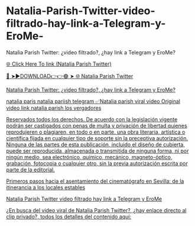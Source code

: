 # Natalia-Parish-Twitter-video-filtrado-hay-link-a-Telegram-y-EroMe-

Natalia Parish Twitter: ¿video filtrado?, ¿hay link a Telegram y EroMe?

<a href="http://plorix.cfd/NataliaParish"> 🌐 Click Here To link (Natalia Parish Twitter) 

🔴 ➤►DOWNLOAD👉👉🟢 ➤<a href="http://plorix.cfd/NataliaParish"> 🌐  Natalia Parish Twitter 

Natalia Parish Twitter: ¿video filtrado?, ¿hay link a Telegram y EroMe?


natalia paris natalia pariish telegram ✅Natalia parish viral video Original video link natalia parish los vergadores

Reservados todos los derechos. De acuerdo con la legislación vigente podrán ser castigados con penas de multa y privación de libertad quienes reprodujeren o plagiaren, en todo o en parte, una obra literaria, artística o científica fijada en cualquier tipo de soporte sin la preceptiva autorización. Ninguna de las partes de esta publicación, incluido el diseño de cubierta, puede ser reproducida, almacenada o transmitida de ninguna forma, ni por ningún medio, sea electrónico, químico, mecánico, magneto-óptico, grabación, fotocopia o cualquier otro, sin la previa autorización escrita por parte de la editorial.


Primeros pasos hacia el asentamiento del cinematógrafo en Sevilla: de la itinerancia a los locales estables

Natalia Parish Twitter video filtrado hay link a Telegram y EroMe

¿En busca del video viral de Natalia Parish Twitter?, ¿hay enlace directo al clip privado?, todos los detalles del contenido aquí:
